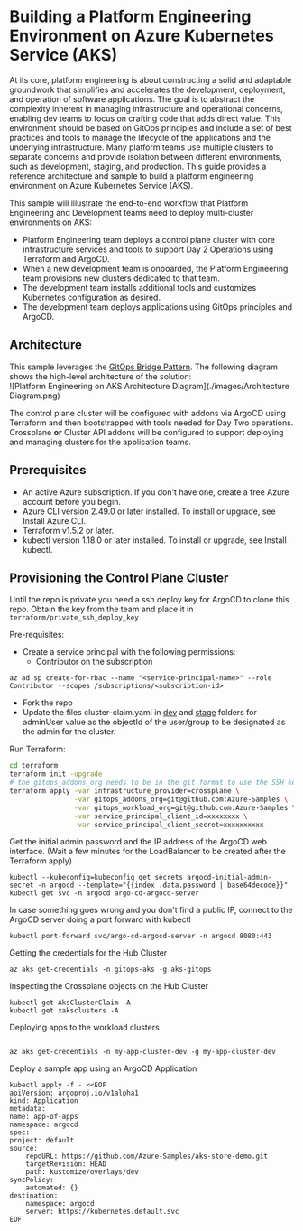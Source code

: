 # Building a Platform Engineering Environment on Azure Kubernetes Service (AKS)

At its core, platform engineering is about constructing a solid and adaptable groundwork that simplifies and accelerates the development, deployment, and operation of software applications.  The goal is to abstract the complexity inherent in managing infrastructure and operational concerns, enabling dev teams to focus on crafting code that adds direct value. This environment should be based on GitOps principles and include a set of best practices and tools to manage the lifecycle of the applications and the underlying infrastructure. Many platform teams use multiple clusters to separate concerns and provide isolation between different environments, such as development, staging, and production. This guide provides a reference architecture and sample to build a platform engineering environment on Azure Kubernetes Service (AKS).

This sample will illustrate the end-to-end workflow that Platform Engineering and Development teams need to deploy multi-cluster environments on AKS:

- Platform Engineering team deploys a control plane cluster with core infrastructure services and tools to support Day 2 Operations using Terraform and ArgoCD.
- When a new development team is onboarded, the Platform Engineering team provisions new clusters dedicated to that team.
- The development team installs additional tools and customizes Kubernetes configuration as desired.
- The development team deploys applications using GitOps principles and ArgoCD.

## Architecture

This sample leverages the [GitOps Bridge Pattern](https://github.com/gitops-bridge-dev/gitops-bridge?tab=readme-ov-file).  The following diagram shows the high-level architecture of the solution:  
![Platform Engineering on AKS Architecture Diagram](./images/Architecture Diagram.png)

The control plane cluster will be configured with addons via ArgoCD using Terraform and then bootstrapped with tools needed for Day Two operations.  Crossplane **or** Cluster API addons will be configured to support deploying and managing clusters for the application teams.

## Prerequisites

- An active Azure subscription. If you don't have one, create a free Azure account before you begin.
- Azure CLI version 2.49.0 or later installed. To install or upgrade, see Install Azure CLI.
- Terraform v1.5.2 or later.
- kubectl version 1.18.0 or later installed. To install or upgrade, see Install kubectl.

## Provisioning the Control Plane Cluster

Until the repo is private you need a ssh deploy key for ArgoCD to clone this repo.
Obtain the key from the team and place it in `terraform/private_ssh_deploy_key`

Pre-requisites:

- Create a service principal with the following permissions:
  - Contributor on the subscription

```azurecli
az ad sp create-for-rbac --name "<service-principal-name>" --role Contributor --scopes /subscriptions/<subscription-id>
```

- Fork the repo
- Update the files cluster-claim.yaml in [dev](./gitops/clusters/crossplane/clusters/my-app-cluster/dev/cluster-claim.yaml) and [stage](./gitops/clusters/crossplane/clusters/my-app-cluster/stage/cluster-claim.yaml) folders for adminUser value as the objectId of the user/group to be designated as the admin for the cluster.

Run Terraform:

```bash
cd terraform
terraform init -upgrade
# the gitops_addons_org needs to be in the git format to use the SSH key until the repo is private
terraform apply -var infrastructure_provider=crossplane \
                -var gitops_addons_org=git@github.com:Azure-Samples \
                -var gitops_workload_org=git@github.com:Azure-Samples \
                -var service_principal_client_id=xxxxxxxx \
                -var service_principal_client_secret=xxxxxxxxxx
```

Get the initial admin password and the IP address of the ArgoCD web interface.
(Wait a few minutes for the LoadBalancer to be created after the Terraform apply)

```kubectl
kubectl --kubeconfig=kubeconfig get secrets argocd-initial-admin-secret -n argocd --template="{{index .data.password | base64decode}}"
kubectl get svc -n argocd argo-cd-argocd-server
```

In case something goes wrong and you don't find a public IP, connect to the ArgoCD server doing a port forward with kubectl

```kubectl
kubectl port-forward svc/argo-cd-argocd-server -n argocd 8080:443
```

Getting the credentials for the Hub Cluster

```azurecli
az aks get-credentials -n gitops-aks -g aks-gitops
```

Inspecting the Crossplane objects on the Hub Cluster

```kubectl
kubectl get AksClusterClaim -A
kubectl get xaksclusters -A
```

Deploying apps to the workload clusters

```azurecli

az aks get-credentials -n my-app-cluster-dev -g my-app-cluster-dev
```

Deploy a sample app using an ArgoCD Application

```kubectl
kubectl apply -f - <<EOF
apiVersion: argoproj.io/v1alpha1
kind: Application
metadata:
name: app-of-apps
namespace: argocd
spec:
project: default
source:    
    repoURL: https://github.com/Azure-Samples/aks-store-demo.git    
    targetRevision: HEAD
    path: kustomize/overlays/dev             
syncPolicy:
    automated: {}
destination:
    namespace: argocd
    server: https://kubernetes.default.svc
EOF
```
